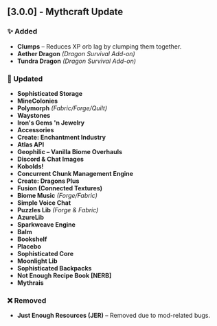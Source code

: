 ## [3.0.0] - Mythcraft Update

### ✨ Added
- **Clumps** – Reduces XP orb lag by clumping them together.
- **Aether Dragon** *(Dragon Survival Add-on)*
- **Tundra Dragon** *(Dragon Survival Add-on)* 

### 🔄 Updated
- **Sophisticated Storage**
- **MineColonies**
- **Polymorph** *(Fabric/Forge/Quilt)*
- **Waystones**
- **Iron's Gems 'n Jewelry**
- **Accessories**
- **Create: Enchantment Industry**
- **Atlas API**
- **Geophilic – Vanilla Biome Overhauls**
- **Discord & Chat Images**
- **Kobolds!**
- **Concurrent Chunk Management Engine**
- **Create: Dragons Plus**
- **Fusion (Connected Textures)**
- **Biome Music** *(Forge/Fabric)*
- **Simple Voice Chat**
- **Puzzles Lib** *(Forge & Fabric)*
- **AzureLib**
- **Sparkweave Engine**
- **Balm**
- **Bookshelf**
- **Placebo**
- **Sophisticated Core**
- **Moonlight Lib**
- **Sophisticated Backpacks**
- **Not Enough Recipe Book [NERB]**
- **Mythrais**

### ❌ Removed
- **Just Enough Resources (JER)** – Removed due to mod-related bugs.
